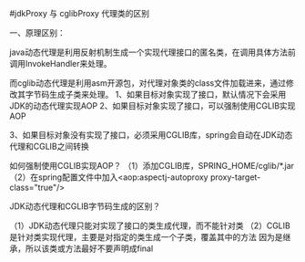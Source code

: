 #jdkProxy 与 cglibProxy 代理类的区别

一、原理区别：

java动态代理是利用反射机制生成一个实现代理接口的匿名类，在调用具体方法前调用InvokeHandler来处理。

而cglib动态代理是利用asm开源包，对代理对象类的class文件加载进来，通过修改其字节码生成子类来处理。
1、如果目标对象实现了接口，默认情况下会采用JDK的动态代理实现AOP 
2、如果目标对象实现了接口，可以强制使用CGLIB实现AOP 

3、如果目标对象没有实现了接口，必须采用CGLIB库，spring会自动在JDK动态代理和CGLIB之间转换

如何强制使用CGLIB实现AOP？
 （1）添加CGLIB库，SPRING_HOME/cglib/*.jar
 （2）在spring配置文件中加入<aop:aspectj-autoproxy proxy-target-class="true"/>


JDK动态代理和CGLIB字节码生成的区别？

 （1）JDK动态代理只能对实现了接口的类生成代理，而不能针对类
 （2）CGLIB是针对类实现代理，主要是对指定的类生成一个子类，覆盖其中的方法
   因为是继承，所以该类或方法最好不要声明成final 
